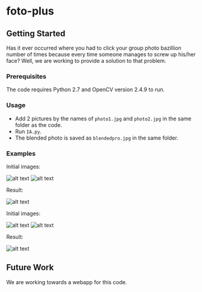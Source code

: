 # foto-plus

## Getting Started

Has it ever occurred where you had to click your group photo bazillion number of times because every time someone manages to screw up his/her face? Well, we are working to provide a solution to that problem.

### Prerequisites

The code requires Python 2.7 and OpenCV version 2.4.9 to run.

### Usage

* Add 2 pictures by the names of `photo1.jpg` and `photo2.jpg` in the same folder as the code.
* Run `IA.py`.
* The blended photo is saved as `blendedpro.jpg` in the same folder.

### Examples

Initial images:

![alt text](https://raw.githubusercontent.com/anne27/foto-plus/master/test_images/photo1.jpg)
![alt text](https://raw.githubusercontent.com/anne27/foto-plus/master/test_images/photo2.jpg)

Result:

![alt text](https://raw.githubusercontent.com/anne27/foto-plus/master/test_images/result.jpg)

Initial images:

![alt text](https://raw.githubusercontent.com/anne27/foto-plus/master/test_images/pic1.JPG)
![alt text](https://raw.githubusercontent.com/anne27/foto-plus/master/test_images/pic2.JPG)

Result:

![alt text](https://raw.githubusercontent.com/anne27/foto-plus/master/test_images/result_1.jpg)


## Future Work

We are working towards a webapp for this code.
